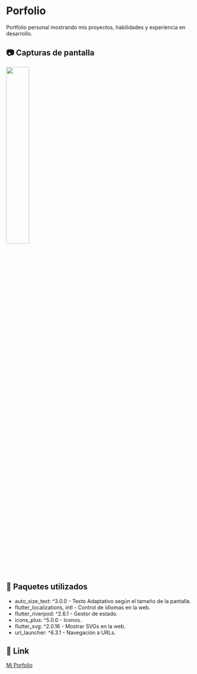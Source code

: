 # Porfolio
Portfolio personal mostrando mis proyectos, habilidades y experiencia en desarrollo.

## 📷 Capturas de pantalla
<div align="left">
  <img src="https://i.imgur.com/mmBG4WM.png" width="35%" />
</div>

## 📘 Paquetes utilizados
* auto_size_text: ^3.0.0 - Texto Adaptativo según el tamaño de la pantalla.
* flutter_localizations, intl - Control de idiomas en la web.
* flutter_riverpod: ^2.6.1 - Gestor de estado.
* icons_plus: ^5.0.0 - Iconos.
* flutter_svg: ^2.0.16 - Mostrar SVGs en la web.
* url_launcher: ^6.3.1 - Navegación a URLs.

## 🔗 Link

<a href="https://ppereac.netlify.app/">Mi Porfolio</a>
